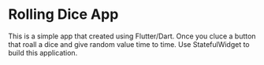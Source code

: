 # Rolling Dice App

This is a simple app that created using Flutter/Dart. Once you cluce a button that roall a dice and give random value time to time. Use StatefulWidget to build this application.
